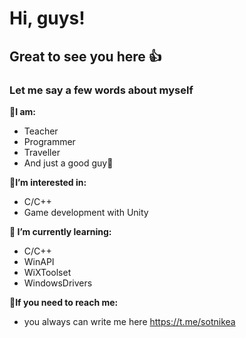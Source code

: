# Hi, guys!
## Great to see you here 👍
### Let me say a few words about myself 

💬**I am:**  
- Teacher
- Programmer
- Traveller  
- And just a good guy👨

**👀I’m interested in:**
- C/C++
- Game development with Unity

**🌱 I’m currently learning:**
- C/C++
- WinAPI
- WiXToolset
- WindowsDrivers

**🔎If you need to reach me:**   
- you always can write me here https://t.me/sotnikea
